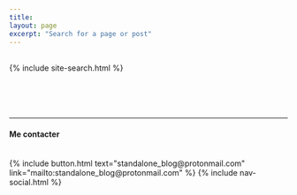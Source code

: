 ```yaml
---
title:
layout: page
excerpt: "Search for a page or post"
---
```

<br/>
{% include site-search.html %}
<br/><br/><br/><br/><br/>
<hr>
<h4>Me contacter</h4>
<br/>
{% include button.html text="standalone_blog@protonmail.com" link="mailto:standalone_blog@protonmail.com" %}
{% include nav-social.html %}
